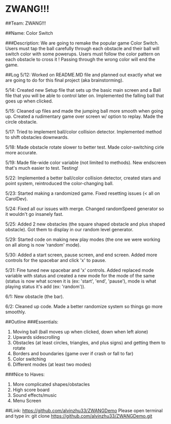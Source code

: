 # ZWANG!!!

##Team: ZWANG!!!

##Name: Color Switch

###Description:
We are going to remake the popular game Color Switch. Users must tap the ball carefully through each obstacle and their ball will switch color with some powerups. Users must follow the color pattern on each obstacle to cross it ! Passing through the wrong color will end the game.

##Log
5/12: Worked on README.MD file and planned out exactly what we are going to do for this final project (aka brainstorming).

5/14: Created new Setup file that sets up the basic main screen and a Ball file that you will be able to control later on. Implemented the falling ball that goes up when clicked.

5/15: Cleaned up files and made the jumping ball more smooth when going up. Created a rudimentary game over screen w/ option to replay. Made the circle obstacle.

5/17: Tried to implement ball/color collision detector. Implemented method to shift obstacles downwards.

5/18: Made obstacle rotate slower to better test. Made color-switching cirle more accurate.

5/19: Made file-wide color variable (not limited to methods). New endscreen that's much easier to test. Testing!

5/22: Implemented a better ball/color collision detector, created stars and point system, reintroduced the color-changing ball.

5/23: Started making a randomized game. Fixed resetting issues (< all on CarolDev).

5/24: Fixed all our issues with merge. Changed randomSpeed generator so it wouldn't go insanely fast.

5/25: Added 2 new obstacles (the square shaped obstacle and plus shaped obstacle). Got them to display in our random level generator.

5/29: Started code on making new play modes (the one we were working on all along is now 'random' mode).

5/30: Added a start screen, pause screen, and end screen. Added more controls for the spacebar and click 'x' to pause.

5/31: Fine tuned new spacebar and 'x' controls. Added replaced mode variable with status and created a new mode for the mode of the same (status is now what screen it is (ex: 'start', 'end', 'pause'), mode is what playing status it's add (ex: 'random')).

6/1: New obstacle (the bar).

6/2: Cleaned up code. Made a better randomize system so things go more smoothly.

##Outline
###Essentials:
1. Moving ball (ball moves up when clicked, down when left alone)
2. Upwards sidescrolling
3. Obstacles (at least circles, triangles, and plus signs) and getting them to rotate
4. Borders and boundaries (game over if crash or fall to far)
5. Color switching
6. Different modes (at least two modes)

###Nice to Haves:
1. More complicated shapes/obstacles
2. High score board
3. Sound effects/music
4. Menu Screen


##Link: https://github.com/alvinzhu33/ZWANGDemo
Please open terminal and type in: git clone https://github.com/alvinzhu33/ZWANGDemo.git
